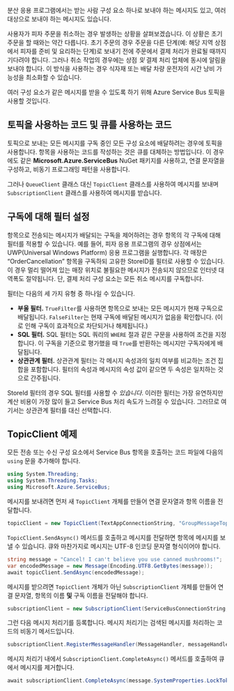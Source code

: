 분산 응용 프로그램에서는 받는 사람 구성 요소 하나로 보내야 하는 메시지도 있고, 여러 대상으로 보내야 하는 메시지도 있습니다.

사용자가 피자 주문을 취소하는 경우 발생하는 상황을 살펴보겠습니다. 이 상황은 초기 주문을 할 때와는 약간 다릅니다. 초기 주문의 경우 주문을 다른 단계(예: 해당 지역 상점에서 피자를 준비 및 요리하는 단계)로 보내기 전에 주문에서 결제 처리가 완료될 때까지 기다려야 합니다. 그러나 취소 작업의 경우에는 상점 *및* 결제 처리 업체에 동시에 알림을 보내야 합니다. 이 방식을 사용하는 경우 식자재 또는 배달 차량 운전자의 시간 낭비 가능성을 최소화할 수 있습니다.

여러 구성 요소가 같은 메시지를 받을 수 있도록 하기 위해 Azure Service Bus 토픽을 사용할 것입니다.

## <a name="code-with-topics-vs-code-with-queues"></a>토픽을 사용하는 코드 및 큐를 사용하는 코드

토픽으로 보내는 모든 메시지를 구독 중인 모든 구성 요소에 배달하려는 경우에 토픽을 사용합니다. 항목을 사용하는 코드를 작성하는 것은 큐를 대체하는 방법입니다. 이 경우에도 같은 **Microsoft.Azure.ServiceBus** NuGet 패키지를 사용하고, 연결 문자열을 구성하고, 비동기 프로그래밍 패턴을 사용합니다.

그러나 `QueueClient` 클래스 대신 `TopicClient` 클래스를 사용하여 메시지를 보내며 `SubscriptionClient` 클래스를 사용하여 메시지를 받습니다.

## <a name="setting-filters-on-subscriptions"></a>구독에 대해 필터 설정

항목으로 전송되는 메시지가 배달되는 구독을 제어하려는 경우 항목의 각 구독에 대해 필터를 적용할 수 있습니다. 예를 들어, 피자 응용 프로그램의 경우 상점에서는 UWP(Universal Windows Platform) 응용 프로그램을 실행합니다. 각 매장은 “OrderCancellation” 항목을 구독하되 고유한 StoreID를 필터로 사용할 수 있습니다. 이 경우 멀리 떨어져 있는 매장 위치로 불필요한 메시지가 전송되지 않으므로 인터넷 대역폭도 절약됩니다. 단, 결제 처리 구성 요소는 모든 취소 메시지를 구독합니다.

필터는 다음의 세 가지 유형 중 하나일 수 있습니다.

- **부울 필터.** `TrueFilter`를 사용하면 항목으로 보내는 모든 메시지가 현재 구독으로 배달됩니다. `FalseFilter`는 현재 구독에 배달된 메시지가 없음을 확인합니다. (이로 인해 구독이 효과적으로 차단되거나 해제됩니다.)
- **SQL 필터.** SQL 필터는 SQL 쿼리의 `WHERE` 절과 같은 구문을 사용하여 조건을 지정합니다. 이 구독을 기준으로 평가했을 때 `True`를 반환하는 메시지만 구독자에게 배달됩니다.
- **상관관계 필터.** 상관관계 필터는 각 메시지 속성과의 일치 여부를 비교하는 조건 집합을 포함합니다. 필터의 속성과 메시지의 속성 값이 같으면 두 속성은 일치하는 것으로 간주됩니다.

StoreId 필터의 경우 SQL 필터를 사용할 수 *있습니다*. 이러한 필터는 가장 유연하지만 계산 비용이 가장 많이 들고 Service Bus 처리 속도가 느려질 수 있습니다. 그러므로 여기서는 상관관계 필터를 대신 선택합니다. 

## <a name="topicclient-example"></a>TopicClient 예제

모든 전송 또는 수신 구성 요소에서 Service Bus 항목을 호출하는 코드 파일에 다음의 `using` 문을 추가해야 합니다.

```C#
using System.Threading;
using System.Threading.Tasks;
using Microsoft.Azure.ServiceBus;
```

메시지를 보내려면 먼저 새 `TopicClient` 개체를 만들어 연결 문자열과 항목 이름을 전달합니다.

```C#
topicClient = new TopicClient(TextAppConnectionString, "GroupMessageTopic");
```

`TopicClient.SendAsync()` 메서드를 호출하고 메시지를 전달하면 항목에 메시지를 보낼 수 있습니다. 큐와 마찬가지로 메시지는 UTF-8 인코딩 문자열 형식이어야 합니다.

```C#
string message = "Cancel! I can't believe you use canned mushrooms!";
var encodedMessage = new Message(Encoding.UTF8.GetBytes(message));
await topicClient.SendAsync(encodedMessage);
```

메시지를 받으려면 `TopicClient` 개체가 아닌 `SubscriptionClient` 개체를 만들어 연결 문자열, 항목의 이름 **및** 구독 이름을 전달해야 합니다.

```C#
subscriptionClient = new SubscriptionClient(ServiceBusConnectionString, "GroupMessageTopic", "NorthAmerica");
```

그런 다음 메시지 처리기를 등록합니다. 메시지 처리기는 검색된 메시지를 처리하는 코드의 비동기 메서드입니다.

```C#
subscriptionClient.RegisterMessageHandler(MessageHandler, messageHandlerOptions);
```

메시지 처리기 내에서 `SubscriptionClient.CompleteAsync()` 메서드를 호출하여 큐에서 메시지를 제거합니다.

```C#
await subscriptionClient.CompleteAsync(message.SystemProperties.LockToken);
```
